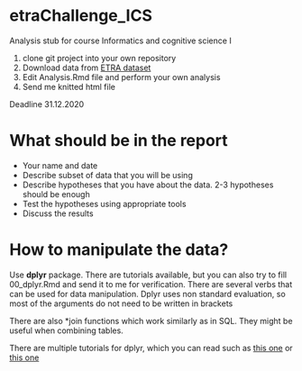 # etraChallenge_ICS
Analysis stub for course Informatics and cognitive science I

1. clone git project into your own repository
2. Download data from [ETRA dataset](https://etra.acm.org/2019/challenge.html)
3. Edit Analysis.Rmd file and perform your own analysis
4. Send me knitted html file

Deadline 31.12.2020

# What should be in the report

* Your name and date
* Describe subset of data that you will be using
* Describe hypotheses that you have about the data. 2-3 hypotheses should be enough
* Test the hypotheses using appropriate tools
* Discuss the results

# How to manipulate the data?

Use **dplyr** package. There are tutorials available, but you can also try to fill 00_dplyr.Rmd and send it to me for verification. 
There are several verbs that can be used for data manipulation. Dplyr uses non standard evaluation, so most of the arguments do not need to be written in brackets

There are also *join functions which work similarly as in SQL. They might be useful when combining tables. 

There are multiple tutorials for dplyr, which you can read such as [this one](https://genomicsclass.github.io/book/pages/dplyr_tutorial.html) or [this one](https://rpubs.com/coleeagland/dplyrtutorialforjohnandjenn)
